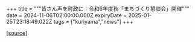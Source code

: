 +++
title = """皆さん声を町政に｜令和6年度秋「まちづくり懇談会」開催"""
date = 2024-11-06T02:00:00.000Z
expiryDate = 2025-01-25T23:18:49.022Z
tags = ["kuriyama","news"]
+++


[[source]](https://www.town.kuriyama.hokkaido.jp/site/matikon/29403.html)
